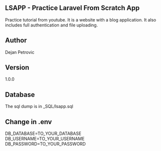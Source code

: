 ## LSAPP - Practice Laravel From Scratch App
Practice tutorial from youtube.
It is a website with a blog application. It also includes full authentication and file uploading.

## Author 
Dejan Petrovic

## Version
1.0.0

## Database
The sql dump is in _SQL/lsapp.sql

## Change in .env 
DB_DATABASE=TO_YOUR_DATABASE
DB_USERNAME=TO_YOUR_USERNAME
DB_PASSWORD=TO_YOUR_PASSWORD
